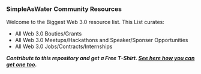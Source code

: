 ### SimpleAsWater Community Resources

Welcome to the Biggest Web 3.0 resource list. This List curates:

- All Web 3.0 Bouties/Grants
- All Web 3.0 Meetups/Hackathons and Speaker/Sponser Opportunities
- All Web 3.0 Jobs/Contracts/Internships

***Contribute to this repository and get a Free T-Shirt. [See here how you can get one too](https://www.freecodecamp.org/news/p/ea605b71-9f66-4faa-a1f8-29ed8b251be6/).***

